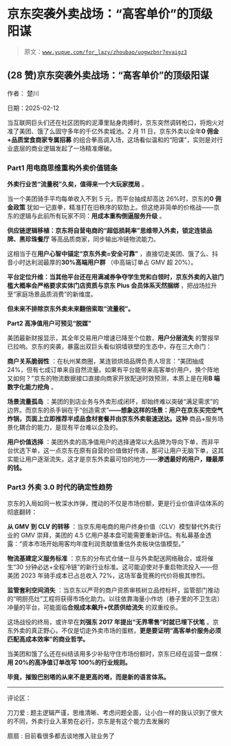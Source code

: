 # 京东突袭外卖战场：“高客单价”的顶级阳谋

> 原文：[`www.yuque.com/for_lazy/zhoubao/uogwzbnr7evaigz3`](https://www.yuque.com/for_lazy/zhoubao/uogwzbnr7evaigz3)

## (28 赞)京东突袭外卖战场：“高客单价”的顶级阳谋

作者： 楚川

日期：2025-02-12

当互联网巨头们还在社区团购的泥潭里贴身肉搏时，京东突然调转枪口，将炮火对准了美团、饿了么固守多年的千亿外卖城池。2 月 11 日，京东外卖以全年**0 佣金+品质堂食商家专属招募** 的组合拳高调入场，这场看似温和的“阳谋”，实则是对行业底层的商业逻辑发起了一场精准爆破。

### **Part1 用电商思维重构外卖价值链条**

**外卖行业苦“流量税”久矣，值得来一个大玩家搅局** 。

当一个美团骑手平均每单收入不到 5 元，而平台抽成却高达 26%时，京东的**0 佣金政策** 犹如一记直拳，精准打在旧秩序的软肋上。但这绝非简单的价格战——京东的逻辑与此前所有玩家不同：**用成本重构倒逼服务升级** 。

**供应链逻辑移植：京东将自营电商的“超低损耗率”思维带入外卖，锁定连锁品牌、黑珍珠餐厅** 等高品质商家，同步输出冷链物流能力。

这相当于在**用户心智中锚定“京东外卖=安全可靠”** ，直接切走美团、饿了么、抖音小时达利润最厚的**30%高端用户群** （中高端订单占 GMV 超 20%）。

**平台定位升维：当其他平台还在用满减券争夺学生党和白领时，京东外卖的入驻门槛大概率会严格要求实体门店资质与京东 Plus 会员体系天然捆绑** ，把战场拉升至“家庭场景品质消费”的新维度。

**但未来不排除京东外卖未来翻倍索取“流量税”。**

**Part2 高净值用户可预见“脱媒”**

美团最新财报显示，其全年交易用户增速已降至个位数，**用户分层流失** 的警报早已拉响。京东的突袭，暴露出双巨头看似铜墙铁壁的生态中，存在三大命门：

**商户关系脆弱性** ：在杭州某商圈，某连锁烘焙品牌负责人坦言：“美团抽成 24%，但有七成订单来自自然流量。如果有平台能带来高客单价用户，换个阵地又如何？”京东的物流数据接口直接向商家开放配送时效预测，本质上是在用**B 端数字化能力挖角** 。

**场景流量孤岛** ：美团的到店业务与外卖形成闭环，却始终难以突破“满足需求”的边界。而京东的杀手锏在于“创造需求”**——想象这样的场景：用户在京东买完空气炸锅，页面上立即推荐半成品食材套餐并由京东外卖极速送达。这种** 商品+服务场景化耦合的能力，是现有平台难以企及的。

**用户价值选择** ：美团外卖的高净值用户的选择通常以大品牌为导向下单，而非平台优选下单，这一点京东在原有自营的价值做好传递，那可让用户无脑下单，这其实能让用户逐渐流失，这才是京东外卖最可怕的地方——**渗透最好的用户，赚最厚的钱。**

### **Part3 外卖 3.0 时代的确定性趋势**

京东的入局如同一枚深水炸弹，搅动的不仅是市场份额，更是行业价值评估体系的彻底翻转：

**从 GMV 到 CLV 的转移** ：当京东用电商的用户终身价值（CLV）模型替代外卖行业的 GMV 崇拜，美团的 4.5 亿用户基本盘可能需要重新评估。有私募基金透露：“资本市场开始用客均年度利润贡献值重估外卖板块估值模型。”

**物流基建定义服务标准** ：京东的分布式仓储一旦与外卖配送网络融合，或将催生“30 分钟必达+全程冷链”的新行业标准。这可能迫使对手重启物流投入——但美团 2023 年骑手成本已占总收入 72%，这场军备竞赛的代价将极其惨烈。

**监管套利空间消失** ：当京东以严苛的商户资质审核树立品控标杆，监管部门推动的“明厨亮灶”工程将获得市场化助力。以往依靠海量小作坊（巷子里的不卫生店）冲量的平台，可能面临**合规成本飙升+优质供给流失** 的双重绞杀。

这场战役的终局，或许早在**刘强东 2017 年提出“无界零售”时就已埋下伏笔** 。京东外卖的真正野心，不仅是切走外卖市场的蛋糕，**更是要证明“高客单价服务必须匹配高成本效率”的商业哲学。**

当美团和饿了么还在纠结该用多少补贴守住市场份额时，京东已经在运营一盘棋：**用 20%的高净值订单改写 100%的行业规则。**

**毕竟，摧毁巴别塔的从来不是更高的塔，而是新的语言体系。**

* * *

评论区：

刀刀爱 : 题主逻辑严谨，思维清晰、考虑问题全面，让小白一样的我认识到了很大的不同，外卖行业入革势在必行，京东是有这个能力去发展的

扇扇 : 目前看很多都去谈地推入驻业务了